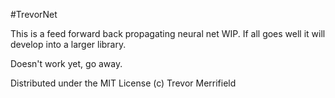 #TrevorNet

This is a feed forward back propagating neural net WIP. If all goes well it will develop into a larger library.

Doesn't work yet, go away.

Distributed under the MIT License (c) Trevor Merrifield